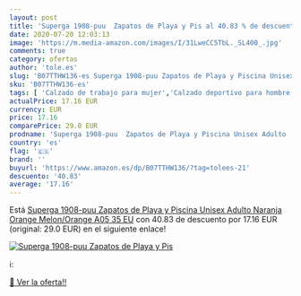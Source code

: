 ```yaml
---
layout: post
title: 'Superga 1908-puu  Zapatos de Playa y Pis al 40.83 % de descuento'
date: 2020-07-20 12:03:13
image: 'https://m.media-amazon.com/images/I/31LweCC5TbL._SL400_.jpg'
comments: true
category: ofertas
author: 'tole.es'
slug: 'B07TTHW136-es Superga 1908-puu Zapatos de Playa y Piscina Unisex Adulto...'
sku: 'B07TTHW136-es'
tags: [ 'Calzado de trabajo para mujer','Calzado deportivo para hombre','Calzado sanitario y de hostelería para mujer','Chanclas y sandalias de piscina para hombre','Sandalias y chanclas para niña','Zapatillas y calzado deportivo para hombre','Zapatos','Zapatos para hombre','Zapatos para mujer','Zapatos para niñas pequeñas','Zapatos y complementos','Zuecos sanitarios y de hostelería para mujer','Zuecos y mules para hombre','zapatos', ]
actualPrice: 17.16 EUR
currency: EUR
price: 17.16
comparePrice: 29.0 EUR
prodname: 'Superga 1908-puu  Zapatos de Playa y Piscina Unisex Adulto  Naranja  Orange Melon/Orange A05   35 EU'
country: 'es'
flag: '🇪🇸'
brand: ''
buyurl: 'https://www.amazon.es/dp/B07TTHW136/?tag=tolees-21'
descuento: '40.83'
average: '17.16'
---
```


Está [Superga 1908-puu  Zapatos de Playa y Piscina Unisex Adulto  Naranja  Orange Melon/Orange A05   35 EU](https://www.amazon.es/dp/B07TTHW136/?tag=tolees-21) con 40.83 de descuento por 17.16 EUR (original: 29.0 EUR) en el siguiente enlace!

[![Superga 1908-puu  Zapatos de Playa y Pis](https://m.media-amazon.com/images/I/31LweCC5TbL._SL400_.jpg)](https://www.amazon.es/dp/B07TTHW136/?tag=tolees-21)

ℹ️:


[🛒 Ver la oferta!!](https://www.amazon.es/dp/B07TTHW136/?tag=tolees-21)
